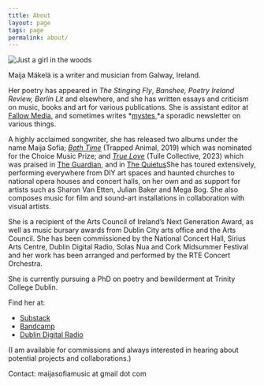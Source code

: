 ```yaml
---
title: About
layout: page
tags: page
permalink: about/
---
```

![Just a girl in the woods](/static/img/maija.jpeg "Maija Mäkelä")

Maija Mäkelä is a writer and musician from Galway, Ireland.

Her poetry has appeared in *The Stinging Fly*, *Banshee, Poetry Ireland Review, Berlin Lit* and elsewhere, and she has written essays and criticism on music, books and art for various publications. She is assistant editor at [Fallow Media](https://fallowmedia.com/), and sometimes writes *[mystes ](https://mystes.substack.com/)*a sporadic newsletter on various things. 

A highly acclaimed songwriter, she has released two albums under the name Maija Sofia; *[Bath Time](https://maijasofia.bandcamp.com/album/bath-time)* (Trapped Animal, 2019) which was nominated for the Choice Music Prize; and *[True Love](https://maijasofia.bandcamp.com/album/true-love)* (Tulle Collective, 2023) which was praised [](https://www.theguardian.com/culture/2023/dec/20/the-best-european-culture-of-2023)in [The Guardian](https://www.theguardian.com/culture/2023/dec/20/the-best-european-culture-of-2023), and in [The Quietus](https://thequietus.com/articles/33317-maija-sofia-true-love-review)She has toured extensively, performing everywhere from DIY art spaces and haunted churches to national opera houses and concert halls, on her own and as support for artists such as Sharon Van Etten, Julian Baker and Mega Bog. She also composes music for film and sound-art installations in collaboration with visual artists. 

She is a recipient of the Arts Council of Ireland’s Next Generation Award, as well as music bursary awards from Dublin City arts office and the Arts Council. She has been commissioned by the National Concert Hall, Sirius Arts Centre, Dublin Digital Radio, Solas Nua and Cork Midsummer Festival and her work has been arranged and performed by the RTE Concert Orchestra. 

She is currently pursuing a PhD on poetry and bewilderment at Trinity College Dublin.

Find her at:

* [Substack](https://mystes.substack.com/)
* [Bandcamp](https://maijasofia.bandcamp.com/)
* [Dublin Digital Radio](https://listen.dublindigitalradio.com/resident/invocations)

(I am available for commissions and always interested in hearing about potential projects and collaborations.)

C﻿ontact: maijasofiamusic at gmail dot com